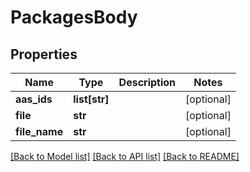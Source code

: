 # PackagesBody

## Properties
Name | Type | Description | Notes
------------ | ------------- | ------------- | -------------
**aas_ids** | **list[str]** |  | [optional] 
**file** | **str** |  | [optional] 
**file_name** | **str** |  | [optional] 

[[Back to Model list]](../README.md#documentation-for-models) [[Back to API list]](../README.md#documentation-for-api-endpoints) [[Back to README]](../README.md)

